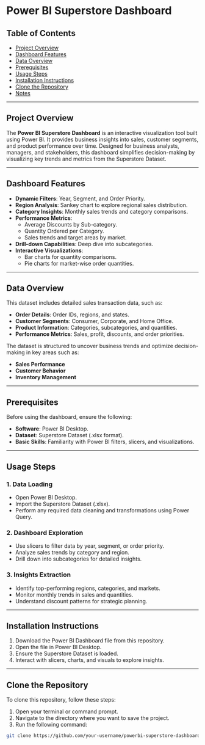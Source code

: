 # Power BI Superstore Dashboard

## Table of Contents
- [Project Overview](#project-overview)
- [Dashboard Features](#dashboard-features)
- [Data Overview](#data-overview)
- [Prerequisites](#prerequisites)
- [Usage Steps](#usage-steps)
- [Installation Instructions](#installation-instructions)
- [Clone the Repository](#clone-the-repository)
- [Notes](#notes)

---

## Project Overview
The **Power BI Superstore Dashboard** is an interactive visualization tool built using Power BI. It provides business insights into sales, customer segments, and product performance over time. Designed for business analysts, managers, and stakeholders, this dashboard simplifies decision-making by visualizing key trends and metrics from the Superstore Dataset.

---

## Dashboard Features
- **Dynamic Filters**: Year, Segment, and Order Priority.
- **Region Analysis**: Sankey chart to explore regional sales distribution.
- **Category Insights**: Monthly sales trends and category comparisons.
- **Performance Metrics**:
  - Average Discounts by Sub-category.
  - Quantity Ordered per Category.
  - Sales trends and target areas by market.
- **Drill-down Capabilities**: Deep dive into subcategories.
- **Interactive Visualizations**:
  - Bar charts for quantity comparisons.
  - Pie charts for market-wise order quantities.

---

## Data Overview
This dataset includes detailed sales transaction data, such as:
- **Order Details**: Order IDs, regions, and states.
- **Customer Segments**: Consumer, Corporate, and Home Office.
- **Product Information**: Categories, subcategories, and quantities.
- **Performance Metrics**: Sales, profit, discounts, and order priorities.

The dataset is structured to uncover business trends and optimize decision-making in key areas such as:
- **Sales Performance**
- **Customer Behavior**
- **Inventory Management**

---

## Prerequisites
Before using the dashboard, ensure the following:
- **Software**: Power BI Desktop.
- **Dataset**: Superstore Dataset (.xlsx format).
- **Basic Skills**: Familiarity with Power BI filters, slicers, and visualizations.

---

## Usage Steps

### 1. Data Loading
- Open Power BI Desktop.
- Import the Superstore Dataset (.xlsx).
- Perform any required data cleaning and transformations using Power Query.

### 2. Dashboard Exploration
- Use slicers to filter data by year, segment, or order priority.
- Analyze sales trends by category and region.
- Drill down into subcategories for detailed insights.

### 3. Insights Extraction
- Identify top-performing regions, categories, and markets.
- Monitor monthly trends in sales and quantities.
- Understand discount patterns for strategic planning.

---

## Installation Instructions

1. Download the Power BI Dashboard file from this repository.
2. Open the file in Power BI Desktop.
3. Ensure the Superstore Dataset is loaded.
4. Interact with slicers, charts, and visuals to explore insights.

---

## Clone the Repository

To clone this repository, follow these steps:

1. Open your terminal or command prompt.
2. Navigate to the directory where you want to save the project.
3. Run the following command:

```bash
git clone https://github.com/your-username/powerbi-superstore-dashboard.git
